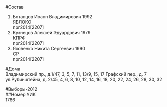 #Состав  
1. Ботанцов Иоанн Владимирович 1992  
    ЯБЛОКО  
    прг2014[2207]  
2. Кузнецов Алексей Эдуардович 1979  
    КПРФ  
    прг2014[2207]  
3. Яковенко Никита Сергеевич 1990  
    СР  
    прг2014[2207]  
  
#Дома  
Владимирский пр., д.1/47, 3, 5, 7, 11, 13/9, 15, 17 Графский пер., д. 7  ул.Рубинштейна, д. 2/45, 4, 6, 8, 10, 12, 14, 16, 18, 20, 22, 24, 26, 28, 30, 32  
  
#Выборы-2012  
##Номер УИК  
1786  
